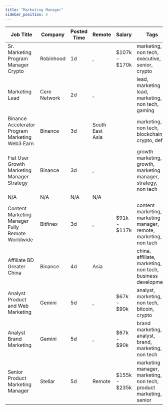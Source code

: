 ```yaml
---
title: "Marketing Manager"
sidebar_position: 4
---
```


| Job Title | Company | Posted Time | Remote | Salary | Tags | Apply Link |
|-----------|---------|-------------|--------|--------|------|------------|
| Sr. Marketing Program Manager Crypto | Robinhood | 1d | , | $107k - $170k | marketing, non tech, executive, senior, crypto | [Apply](https://web3.career/sr-marketing-program-manager-crypto-robinhood/105853) |
| Marketing Lead | Cere Network | 2d | , |  | lead, marketing lead, marketing, non tech, gaming | [Apply](https://web3.career/marketing-lead-cere-network/78887) |
| Binance Accelerator Program Marketing Web3 Earn | Binance | 3d | South East Asia |  | marketing, non tech, blockchain, crypto, defi | [Apply](https://web3.career/binance-accelerator-program-marketing-web3-earn-binance/105811) |
| Fiat User Growth Marketing Manager Strategy | Binance | 3d | , |  | growth marketing, growth, marketing manager, strategy, non tech | [Apply](https://web3.career/fiat-user-growth-marketing-manager-strategy-binance/105802) |
| N/A | N/A | N/A | N/A |  |  | [Apply](https://web3.career/metana) |
| Content Marketing Manager Fully Remote Worldwide | Bitfinex | 3d | , | $91k - $117k | content marketing, marketing manager, remote, marketing, non tech | [Apply](https://web3.career/content-marketing-manager-fully-remote-worldwide-bitfinex/105784) |
| Affiliate BD Greater China | Binance | 4d | Asia |  | china, affiliate, marketing, non tech, business development | [Apply](https://web3.career/affiliate-bd-greater-china-binance/105727) |
| Analyst Product and Web Marketing | Gemini | 5d | , | $67k - $90k | analyst, marketing, non tech, bitcoin, crypto | [Apply](https://web3.career/analyst-product-and-web-marketing-gemini/105632) |
| Analyst Brand Marketing | Gemini | 5d | , | $67k - $90k | brand marketing, analyst, brand, marketing, non tech | [Apply](https://web3.career/analyst-brand-marketing-gemini/105631) |
| Senior Product Marketing Manager | Stellar | 5d | Remote | $155k - $235k | marketing manager, marketing, non tech, product marketing, senior | [Apply](https://web3.career/senior-product-marketing-manager-stellar/105241) |
